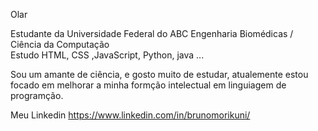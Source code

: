 Olar



Estudante da Universidade Federal do ABC 
Engenharia Biomédicas / Ciência da Computação  
Estudo HTML, CSS ,JavaScript, Python, java ...

Sou um amante de ciência, e gosto muito de estudar, atualemente estou focado em melhorar a minha formção intelectual em linguiagem de programção.

Meu Linkedin https://www.linkedin.com/in/brunomorikuni/


